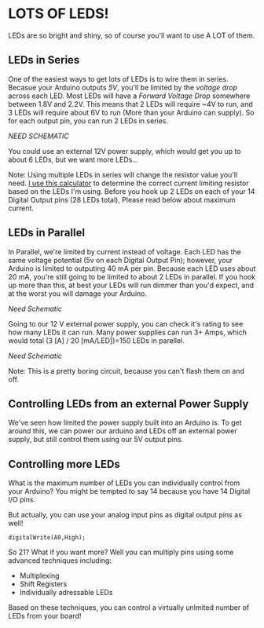 LOTS OF LEDS!
=============

LEDs are so bright and shiny, so of course you'll want to use A LOT of them. 

LEDs in Series
--------------

One of the easiest ways to get lots of LEDs is to wire them in series. Becasue your Arduino outputs *5V*, you'll be limited by the _voltage drop_ across each LED. Most LEDs will have a _Forward Voltage Drop_ somewhere between 1.8V and 2.2V.  This means that 2 LEDs will require ~4V to run, and 3 LEDs will require about 6V to run (More than your Arduino can supply). So for each output pin, you can run 2 LEDs in series. 


*NEED SCHEMATIC*

You could use an external 12V power supply, which would get you up to about 6 LEDs, but we want more LEDs...

Note: Using multiple LEDs in series will change the resistor value you'll need. [I use this calculator](http://ledcalc.com/#calc) to determine the correct current limiting resistor based on the LEDs I'm using. Before you hook up 2 LEDs on each of your 14 Digital Output pins (28 LEDs total), Please read below about maximum current.

LEDs in Parallel 
----------------

In Parallel, we're limited by current instead of voltage. Each LED has the same voltage potential (5v on each Digital Output Pin); however, your Arduino is limited to outputing 40 mA per pin. Because each LED uses about 20 mA, you're still going to be limited to about 2 LEDs in parallel. If you hook up more than this, at best your LEDs will run dimmer than you'd expect, and at the worst you will damage your Arduino. 

*Need Schematic*

Going to our 12 V external power supply, you can check it's rating to see how many LEDs it can run. Many power supplies can run 3+ Amps, which would total (3 [A] / 20 [mA/LED])=150 LEDs in parellel. 

*Need Schematic*

Note: This is a pretty boring circuit, because you can't flash them on and off. 

Controlling LEDs from an external Power Supply
----------------------------------------------

We've seen how limited the power supply built into an Arduino is. To get around this, we can power our arduino and LEDs off an external power supply, but still control them using our 5V output pins. 

Controlling more LEDs
---------------------

What is the maximum number of LEDs you can individually control from your Arduino? You might be tempted to say 14 because you have 14 Digital I/O pins.

But actually, you can use your analog input pins as digital output pins as well! 

	digitalWrite(A0,High);

So 21? What if you want more?  Well you can multiply pins using some advanced techniques including:
 * Multiplexing
 * Shift Registers
 * Individually adressable LEDs

 Based on these techniques, you can control a virtually unlmited number of LEDs from your board!

